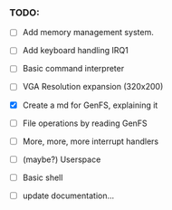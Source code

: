 ### TODO:
- [ ] Add memory management system.
- [ ] Add keyboard handling IRQ1
- [ ] Basic command interpreter 
- [ ] VGA Resolution expansion (320x200)
- [X] Create a md for GenFS, explaining it

- [ ] File operations by reading GenFS
- [ ] More, more, more interrupt handlers
- [ ] (maybe?) Userspace
- [ ] Basic shell
- [ ] update documentation...
